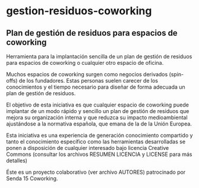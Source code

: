 # gestion-residuos-coworking

Plan de gestión de residuos para espacios de coworking
------------------------------------------------------

Herramienta para la implantación sencilla de un plan de gestión de residuos para espacios de coworking o cualquier otro espacio de oficina.

Muchos espacios de coworking surgen como negocios derivados (spin-offs) de los fundadores. Estas personas suelen carecer de los conocimientos y el tiempo necesario para diseñar de forma adecuada un plan de gestión de residuos.

El objetivo de esta iniciativa es que cualquier espacio de coworking puede implantar de un modo rápido y sencillo un plan de gestión de residuos que mejora su organización interna y que reduzca su impacto medioambiental ajustándose a la normativa española, que emana de la de la Unión Europea.

Esta iniciativa es una experiencia de generación conocimiento compartido y tanto el conocimiento específico como las herramientas desarrolladas se ponen a disposición de cualquier interesado bajo licencia Creative Commons (consultar los archivos RESUMEN LICENCIA y LICENSE para más detalles)

Éste es un proyecto colaborativo (ver archivo AUTORES) patrocinado por Senda 15 Coworking.
